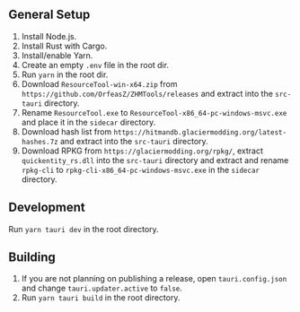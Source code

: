 ## General Setup
1. Install Node.js.
2. Install Rust with Cargo.
3. Install/enable Yarn.
4. Create an empty `.env` file in the root dir.
5. Run `yarn` in the root dir.
6. Download `ResourceTool-win-x64.zip` from `https://github.com/OrfeasZ/ZHMTools/releases` and extract into the `src-tauri` directory.
7. Rename `ResourceTool.exe` to `ResourceTool-x86_64-pc-windows-msvc.exe` and place it in the `sidecar` directory.
8. Download hash list from `https://hitmandb.glaciermodding.org/latest-hashes.7z` and extract into the `src-tauri` directory.
9. Download RPKG from `https://glaciermodding.org/rpkg/`, extract `quickentity_rs.dll` into the `src-tauri` directory and extract and rename `rpkg-cli` to `rpkg-cli-x86_64-pc-windows-msvc.exe` in the `sidecar` directory.

## Development

Run `yarn tauri dev` in the root directory.

## Building

1. If you are not planning on publishing a release, open `tauri.config.json` and change `tauri.updater.active` to `false`.
2. Run `yarn tauri build` in the root directory.

